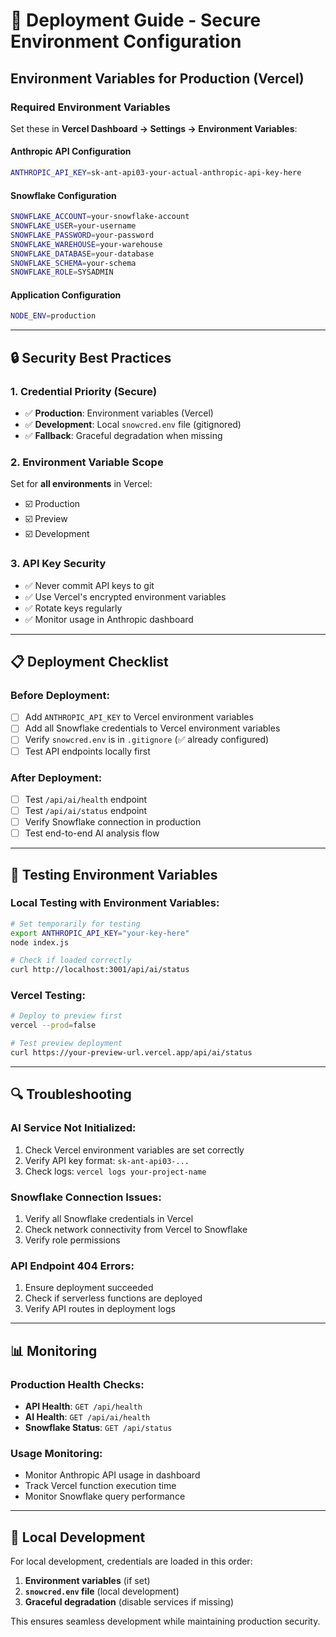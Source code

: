 # 🚀 Deployment Guide - Secure Environment Configuration

## Environment Variables for Production (Vercel)

### Required Environment Variables

Set these in **Vercel Dashboard → Settings → Environment Variables**:

#### Anthropic API Configuration
```bash
ANTHROPIC_API_KEY=sk-ant-api03-your-actual-anthropic-api-key-here
```

#### Snowflake Configuration  
```bash
SNOWFLAKE_ACCOUNT=your-snowflake-account
SNOWFLAKE_USER=your-username
SNOWFLAKE_PASSWORD=your-password
SNOWFLAKE_WAREHOUSE=your-warehouse
SNOWFLAKE_DATABASE=your-database
SNOWFLAKE_SCHEMA=your-schema
SNOWFLAKE_ROLE=SYSADMIN
```

#### Application Configuration
```bash
NODE_ENV=production
```

---

## 🔒 Security Best Practices

### 1. **Credential Priority (Secure)**
- ✅ **Production**: Environment variables (Vercel)
- ✅ **Development**: Local `snowcred.env` file (gitignored)
- ✅ **Fallback**: Graceful degradation when missing

### 2. **Environment Variable Scope**
Set for **all environments** in Vercel:
- ☑️ Production
- ☑️ Preview  
- ☑️ Development

### 3. **API Key Security**
- ✅ Never commit API keys to git
- ✅ Use Vercel's encrypted environment variables
- ✅ Rotate keys regularly
- ✅ Monitor usage in Anthropic dashboard

---

## 📋 Deployment Checklist

### Before Deployment:
- [ ] Add `ANTHROPIC_API_KEY` to Vercel environment variables
- [ ] Add all Snowflake credentials to Vercel environment variables  
- [ ] Verify `snowcred.env` is in `.gitignore` (✅ already configured)
- [ ] Test API endpoints locally first

### After Deployment:
- [ ] Test `/api/ai/health` endpoint
- [ ] Test `/api/ai/status` endpoint
- [ ] Verify Snowflake connection in production
- [ ] Test end-to-end AI analysis flow

---

## 🧪 Testing Environment Variables

### Local Testing with Environment Variables:
```bash
# Set temporarily for testing
export ANTHROPIC_API_KEY="your-key-here"
node index.js

# Check if loaded correctly
curl http://localhost:3001/api/ai/status
```

### Vercel Testing:
```bash
# Deploy to preview first
vercel --prod=false

# Test preview deployment
curl https://your-preview-url.vercel.app/api/ai/status
```

---

## 🔍 Troubleshooting

### AI Service Not Initialized:
1. Check Vercel environment variables are set correctly
2. Verify API key format: `sk-ant-api03-...`
3. Check logs: `vercel logs your-project-name`

### Snowflake Connection Issues:
1. Verify all Snowflake credentials in Vercel
2. Check network connectivity from Vercel to Snowflake
3. Verify role permissions

### API Endpoint 404 Errors:
1. Ensure deployment succeeded
2. Check if serverless functions are deployed
3. Verify API routes in deployment logs

---

## 📊 Monitoring

### Production Health Checks:
- **API Health**: `GET /api/health`
- **AI Health**: `GET /api/ai/health`  
- **Snowflake Status**: `GET /api/status`

### Usage Monitoring:
- Monitor Anthropic API usage in dashboard
- Track Vercel function execution time
- Monitor Snowflake query performance

---

## 🔄 Local Development

For local development, credentials are loaded in this order:
1. **Environment variables** (if set)
2. **`snowcred.env` file** (local development)
3. **Graceful degradation** (disable services if missing)

This ensures seamless development while maintaining production security.